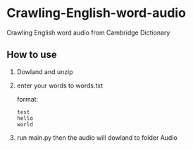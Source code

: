# Crawling-English-word-audio
Crawling English word audio from Cambridge Dictionary

## How to use

1. Dowland and unzip
2. enter your words to words.txt
  
   format:
    ```
    test
    hello
    world
    ```
5. run main.py then the audio will dowland to folder Audio
